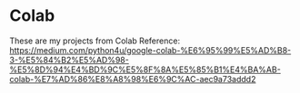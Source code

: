 # Colab
These are my projects from Colab
Reference: https://medium.com/python4u/google-colab-%E6%95%99%E5%AD%B8-3-%E5%84%B2%E5%AD%98-%E5%8D%94%E4%BD%9C%E5%8F%8A%E5%85%B1%E4%BA%AB-colab-%E7%AD%86%E8%A8%98%E6%9C%AC-aec9a73addd2
